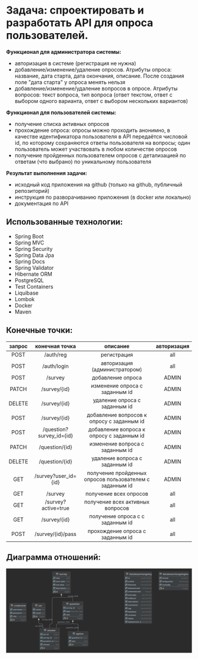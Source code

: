 # Задача: спроектировать и разработать АРI для опроса пользователей.

**Функционал для администратора системы:**

- авторизация в системе (регистрация не нужна)
- добавление/изменение/удаление опросов. Атрибуты
  опроса: название, дата старта, дата окончания, описание.
  После создания поле "дата старта" у опроса менять нельзя
- добавление/изменение/удаление вопросов в опросе.
  Атрибуты вопросов: текст вопроса, тип вопроса (ответ
  текстом, ответ с выбором одного варианта, ответ с
  выбором нескольких вариантов)

**Функционал для пользователей системы:**

- получение списка активных опросов
- прохождение опроса: опросы можно проходить
  анонимно, в качестве идентификатора пользователя в АРI
  передаётся числовой id, по которому сохраняются ответы
  пользователя на вопросы; один пользователь может
  участвовать в любом количестве опросов
- получение пройденных пользователем опросов с
  детализацией по ответам (что выбрано) по
  уникальному пользователя

**Результат выполнения задачи:**

- исходный код приложения на github (только на github,
  публичный репозиторий)
- инструкция по разворачиванию приложения (в docker
  или локально)
- документация по АРI

## Использованные технологии:

- Spring Boot
- Spring MVC
- Spring Security
- Spring Data Jpa
- Spring Docs
- Spring Validator
- Hibernate ORM
- PostgreSQL
- Test Containers
- Liquibase
- Lombok
- Docker
- Maven

## Конечные точки:

| запрос |      конечная точка      |                         описание                         | авторизация |
|:------:|:------------------------:|:--------------------------------------------------------:|:-----------:|
|  POST  |        /auth/reg         |                       регистрация                        |     all     |
|  POST  |       /auth/login        |              авторизация (администратором)               |     all     |
|  POST  |         /survey          |                    добавление опроса                     |    ADMIN    |
| PATCH  |       /survey/{id}       |              изменение опроса с заданным id              |    ADMIN    |
| DELETE |       /survey/{id}       |              удаление опроса с заданным id               |    ADMIN    |
|  POST  |       /survey/{id}       |        добавление вопросов к опросу с заданным id        |    ADMIN    |
|  POST  | /question?survey_id={id} |        добавление вопроса к опросу с заданным id         |    ADMIN    |
| PATCH  |      /question/{id}      |             изменение вопроса с заданным id              |    ADMIN    |
| DELETE |      /question/{id}      |              удаление вопроса с заданным id              |    ADMIN    |
|  GET   |   /survey?user_id={id}   | получение пройденных опросов пользователем с заданным id |    ADMIN    |
|  GET   |         /survey          |                  получение всех опросов                  |     all     |
|  GET   |   /survey?active=true    |             получение всех активных вопросов             |     all     |
|  GET   |       /survey/{id}       |             получение опроса с с заданным id             |     all     |
|  POST  |    /survey/{id}/pass     |             прохождение опроса с заданным id             |     all     |

## Диаграмма отношений:
![survey_db.svg](survey_db.svg)
